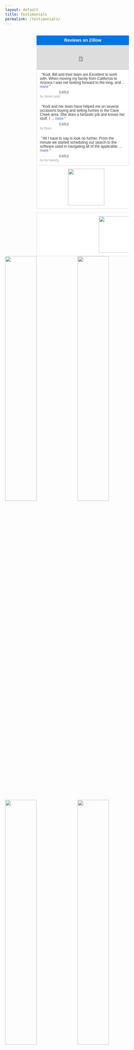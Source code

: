 ```yaml
---
layout: default
title: Testimonials
permalink: /testimonials/
---
```

<br>
<div id="zillow-lender-reputation-large-widget" style="width:300px;height:auto;border:0px none;padding:0px;margin:0 auto;font:normal normal normal 10px verdana,arial,sans-serif;text-transform:none;text-indent:0px;line-height:13px;background-color:#ffffff;letter-spacing:0px;color:#999999;overflow:hidden;text-align:center;"> <div style="width:300px;height:31px;overflow:hidden;text-align:center;background-color:#0074e4;border:1px solid #0074e4;display:table-cell;vertical-align:middle;"> <div style="color:#ffffff;font-size:14px;font-weight:bold;margin:5px;">Reviews on Zillow</div> </div> <div style="width:298px;height:78px;border: 1px solid #dddddd;border-top:0px none;border-bottom:1px solid #bdbabd;overflow:hidden;box-sizing: content-box;"> <iframe scrolling="no" src="https://www.zillow.com:443/widgets/reputation/Rating.htm?did=rw-widget-container&ezuid=X1-ZUyzx804bjax3d_1r7ky&size=wide&type=iframe&zmod=true" width="298" frameborder="0" style="display:block;" height="78"></iframe> </div> <div style="width:298px;overflow:hidden;border: 1px solid #dddddd;border-width:0px 1px 1px 1px;box-sizing:content-box;"> <div id="review" style="padding:10px;"> <span style="display:none;">3607208</span> <div style="text-align:left;"> <span style="font-size:12px;font-weight:normal;margin:0px 5px;color:#333333;">"Kodi, Bill and their team are Excellent to work with. When moving my family from California to Arizona I was not looking forward to the long, and ... <a rel="nofollow" style="text-decoration:none;cursor:pointer;color:#3366bb;font-size:12px;font-weight:normal;" href="http://www.zillow.com/profile/Kodi-Riddle/Reviews/?review=3607208" target="_blank"> more</a> "</span> </div> <div style="margin-top:5px;text-align:left;"> <div> <img src="https://www.zillow.com/widgets/GetVersionedResource.htm?path=/static/images/rating-stars/rating-stars-500.png" style="width:57px;height:11px;vertical-align:text-bottom;border:0px none;"></img><span style="margin-left:5px;font-size:10px;font-weight:normal;color:#333333;">5.0/5.0</span> </div> <div style="font-size:10px;font-weight:normal;color:#999999;"><span>by <span id="reviewer">Jamie Laird</span></span></div> </div> </div> <div id="review" style="padding:10px;"> <span style="display:none;">3614109</span> <div style="text-align:left;"> <span style="font-size:12px;font-weight:normal;margin:0px 5px;color:#333333;">"Kodi and her team have helped me on several occasions buying and selling homes in the Cave Creek area. She does a fantastic job and knows her stuff. I ... <a rel="nofollow" style="text-decoration:none;cursor:pointer;color:#3366bb;font-size:12px;font-weight:normal;" href="http://www.zillow.com/profile/Kodi-Riddle/Reviews/?review=3614109" target="_blank"> more</a> "</span> </div> <div style="margin-top:5px;text-align:left;"> <div> <img src="https://www.zillow.com/widgets/GetVersionedResource.htm?path=/static/images/rating-stars/rating-stars-500.png" style="width:57px;height:11px;vertical-align:text-bottom;border:0px none;"></img><span style="margin-left:5px;font-size:10px;font-weight:normal;color:#333333;">5.0/5.0</span> </div> <div style="font-size:10px;font-weight:normal;color:#999999;"><span>by <span id="reviewer">Dean</span></span></div> </div> </div> <div id="review" style="padding:10px;"> <span style="display:none;">4127932</span> <div style="text-align:left;"> <span style="font-size:12px;font-weight:normal;margin:0px 5px;color:#333333;">"All I have to say is look no further. From the minute we started scheduling our search to the software used in navigating all of the applicable ... <a rel="nofollow" style="text-decoration:none;cursor:pointer;color:#3366bb;font-size:12px;font-weight:normal;" href="http://www.zillow.com/profile/Kodi-Riddle/Reviews/?review=4127932" target="_blank"> more</a> "</span> </div> <div style="margin-top:5px;text-align:left;"> <div> <img src="https://www.zillow.com/widgets/GetVersionedResource.htm?path=/static/images/rating-stars/rating-stars-500.png" style="width:57px;height:11px;vertical-align:text-bottom;border:0px none;"></img><span style="margin-left:5px;font-size:10px;font-weight:normal;color:#333333;">5.0/5.0</span> </div> <div style="font-size:10px;font-weight:normal;color:#999999;"><span>by <span id="reviewer">les haverty</span></span></div> </div> </div> </div> <div style="width:300px;overflow:hidden;border: 1px solid #dddddd;border-width:0px 1px 1px;padding: 10px;"> <span id="widgetFooterLink"> <a href="https://www.zillow.com/phoenix-az/" target="_blank" rel="nofollow"> <img width="118px;" src="https://www.zillow.com/widgets/GetVersionedResource.htm?path=/static/logos/Zillowlogo_150x40.gif"></img> </a> </span> </div> 
<span style="display: none;">2159797</span>
            <br />

<div style="border-width: 0px 1px 1px; border: 1px solid #dddddd; overflow: hidden; padding: 10px; width: 500px;">
<span id="widgetFooterLink"><a href="http://www.zillow.com/phoenix-az/#{scrnnm=Kodi-Riddle}" target="_blank"><img src="http://www.zillow.com/widgets/GetVersionedResource.htm?path=/static/logos/Zillowlogo_150x40.gif" width="118px;" /></a></span> </div>
</div>
<a href="https://youtu.be/MFAUnwUEv28?list=PL6m5nOQEgWmkL03xJdF6yXU3Q-2QQ_nop"><img src="http://i.imgur.com/5WU0dXc.jpg" style="margin-right: 4px; width: 45%;" /></a>
<a href="https://youtu.be/A8C7tI4Mtcs?list=PL6m5nOQEgWmkL03xJdF6yXU3Q-2QQ_nop"><img src="http://i.imgur.com/agG2PoA.jpg" style="margin-right: 4px; width: 45%;" /></a>
<a href="https://youtu.be/q5xlZvs44fU?list=PL6m5nOQEgWmkL03xJdF6yXU3Q-2QQ_nop"><img src="http://i.imgur.com/3RiPk17.jpg" style="margin-right: 4px; width: 45%;" /></a>
<a href="https://youtu.be/XO_0_iRMBGQ?list=PL6m5nOQEgWmkL03xJdF6yXU3Q-2QQ_nop"><img src="http://i.imgur.com/BajjLA0.jpg" style="margin-right: 4px; width: 45%;" /></a>
<a href="https://youtu.be/Tl82RuTUgUU?list=PL6m5nOQEgWmkL03xJdF6yXU3Q-2QQ_nop"><img src="http://i.imgur.com/GtaLHGv.jpg" style="margin-right: 4px; width: 45%;" /></a>
<a href="https://youtu.be/ijLfdgvmI3Q?list=PL6m5nOQEgWmkL03xJdF6yXU3Q-2QQ_nop"><img src="http://i.imgur.com/OAoFJOV.jpg" style="margin-right: 4px; width: 45%;" /></a>
<a href="https://youtu.be/tcEx9-lehSk?list=PL6m5nOQEgWmkL03xJdF6yXU3Q-2QQ_nop"><img src="http://i.imgur.com/peTNyrA.jpg" style="margin-right: 4px; width: 45%;" /></a>
<a href="https://youtu.be/9J-VdekDCHU?list=PL6m5nOQEgWmkL03xJdF6yXU3Q-2QQ_nop"><img src="http://i.imgur.com/6UPxZNB.jpg" style="margin-right: 4px; width: 45%;" /></a>
<a href="https://youtu.be/uhrTA0uq7v0?list=PL6m5nOQEgWmkL03xJdF6yXU3Q-2QQ_nop"><img src="http://i.imgur.com/m3oECwi.jpg" style="margin-right: 4px; width: 45%;" /></a>
<a href="http://kodiriddle.blogspot.com/2016/08/how-we-impressed-jackie-and-linda-with.html"><img src="https://imgur.com/AKa6em2.jpg" style="margin-right: 4px; width: 45%;" /></a>
<a href="http://kodiriddle.blogspot.com/2016/07/how-we-brought-right-buyer-for-randy.html"><img src="https://imgur.com/cwV30hX.jpg" style="margin-right: 4px; width: 45%;" /></a>
<a href="http://kodiriddle.blogspot.com/2016/05/how-we-impressed-pete-with-our.html"><img src="https://imgur.com/mfyqmF1.jpg" style="margin-right: 4px; width: 45%;" /></a>
<a href="http://kodiriddle.blogspot.com/2016/04/how-we-sold-roy-and-nancy-home-while.html"><img alt="" src="https://imgur.com/YeIpxSk.jpg" style="margin-right: 4px; width: 45%;" /></a>
